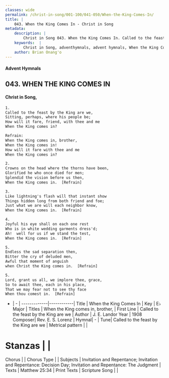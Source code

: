 ```yaml
---
classes: wide
permalink: /christ-in-song/001-100/041-050/When-the-King-Comes-In/
title: |
    043. When the King Comes In - Christ in Song
metadata:
    description: |
        Christ in Song 043. When the King Comes In. Called to the feast by the King are we, Sitting, perhaps, where his people be; How will it fare, friend, with thee and me When the King comes in? 
    keywords:  |
        Christ in Song, adventhymnals, advent hymnals, When the King Comes In, Called to the feast by the King are we. When the King comes in, brother,
    author: Brian Onang'o
---
```


#### Advent Hymnals
## 043. WHEN THE KING COMES IN
####  Christ in Song,

```txt
1.
Called to the feast by the King are we,
Sitting, perhaps, where his people be;
How will it fare, friend, with thee and me
When the King comes in?

Refrain:
When the King comes in, brother,
When the King comes in!
How will it fare with thee and me
When the King comes in?

2.
Crowns on the head where the thorns have been,
Glorified he who once died for men;
Splendid the vision before us then,
When the King comes in.  [Refrain]

3.
Like lightning's flash will that instant show
Things hidden long from both friend and foe;
Just what we are will each neighbor know,
When the King comes in.  [Refrain]

4.
Joyful his eye shall on each one rest
Who is in white wedding garments dress'd;
Ah!  well for us if we stand the test,
When the King comes in.  [Refrain]

5.
Endless the sad separation then,
Bitter the cry of deluded men,
Awful that moment of anguish 
when Christ the King comes in.  [Refrain]

5.
Lord, grant us all, we implore thee, grace,
So to await thee, each in his place,
That we may fear not to see thy face
When thou comest in.  [Refrain]

```

- |   -  |
-------------|------------|
Title | When the King Comes In |
Key | E♭ Major |
Titles | When the King comes in, brother, |
First Line | Called to the feast by the King are we |
Author | J. E. Landor
Year | 1908
Composer| Rev. E. S. Lorenz |
Hymnal|  - |
Tune| Called to the feast by the King are we |
Metrical pattern | |
# Stanzas |  |
Chorus |  |
Chorus Type |  |
Subjects | Invitation and Repentance; Invitation and Repentance: Decision Day; Invitation and Repentance: The Judgment |
Texts | Matthew 25:34 |
Print Texts | 
Scripture Song |  |
    
